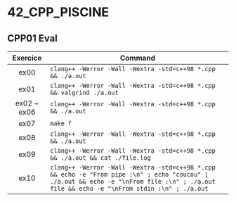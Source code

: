 # 42_CPP_PISCINE

## CPP01 Eval

|Exercice|Command|
|:-------:|-------|
ex00|`clang++ -Werror -Wall -Wextra -std=c++98 *.cpp  && ./a.out`
ex01|`clang++ -Werror -Wall -Wextra -std=c++98 *.cpp  && valgrind ./a.out`
ex02 ~ ex06|`clang++ -Werror -Wall -Wextra -std=c++98 *.cpp  && ./a.out`
ex07|`make f`
ex08|`clang++ -Werror -Wall -Wextra -std=c++98 *.cpp  && ./a.out`
ex09|`clang++ -Werror -Wall -Wextra -std=c++98 *.cpp  && ./a.out && cat ./file.log`
ex10|`clang++ -Werror -Wall -Wextra -std=c++98 *.cpp  && echo -e "From pipe :\n" ; echo "coucou" \| ./a.out && echo -e "\nFrom file :\n" ; ./a.out file && echo -e "\nFrom stdin :\n" ; ./a.out`

